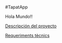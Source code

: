 #TapatApp

Hola Mundo!!

[Descripción del proyecto](DeskTop.md)

[Requeriments tècnics](req.tècnics.md)
